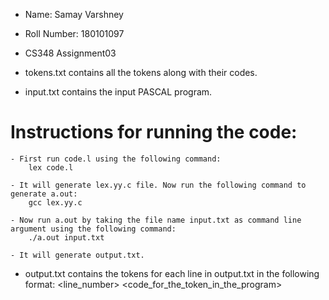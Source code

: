 - Name: Samay Varshney
- Roll Number: 180101097
- CS348 Assignment03

- tokens.txt contains all the tokens along with their codes.
- input.txt contains the input PASCAL program.

# Instructions for running the code:

	- First run code.l using the following command:
		lex code.l

	- It will generate lex.yy.c file. Now run the following command to generate a.out:
		gcc lex.yy.c

	- Now run a.out by taking the file name input.txt as command line argument using the following command:
		./a.out input.txt

	- It will generate output.txt.

- output.txt contains the tokens for each line in output.txt in the following format:
<line_number> <code_for_the_token_in_the_program> <lexeme>

